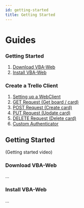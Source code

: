 ```yaml
---
id: getting-started
title: Getting Started
---
```


# Guides

<aside class="guides-toc">

### Getting Started

1. [Download VBA-Web](#download)
2. [Install VBA-Web](#install)

### Create a Trello Client

1. [Setting up a WebClient](trello/#setting-up)
2. [GET Request (Get board / card)](trello/#get-card)
3. [POST Request (Create card)](trello/#create-card)
4. [PUT Request (Update card)](trello/#update-card)
5. [DELETE Request (Delete card)](trello/#delete-card)
6. [Custom Authenticator](trello/#authenticator)

</aside>
<article class="guides">

## Getting Started

(Getting started video)

<h3 id="download">Download VBA-Web</h3>

...

<h3 id="install">Install VBA-Web</h3>

...

</article>